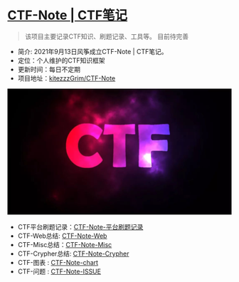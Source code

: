 # [CTF-Note | CTF笔记](#)
> 该项目主要记录CTF知识、刷题记录、工具等。
> 目前待完善

- 简介: 2021年9月13日风筝成立CTF-Note | CTF笔记。
- 定位：个人维护的CTF知识框架
- 更新时间：每日不定期
- 项目地址：[kitezzzGrim/CTF-Note](#)

![](./img/ctf.jpg)

- CTF平台刷题记录：[CTF-Note-平台刷题记录](https://github.com/kitezzzGrim/CTF-Note/tree/master/task)
- CTF-Web总结: [CTF-Note-Web](https://github.com/kitezzzGrim/CTF-Note/tree/master/Web)
- CTF-Misc总结：[CTF-Note-Misc](https://github.com/kitezzzGrim/CTF-Note/tree/master/Misc)
- CTF-Crypher总结: [CTF-Note-Crypher](https://github.com/kitezzzGrim/CTF-Note/tree/master/Crypher)
- CTF-图表 : [CTF-Note-chart](https://github.com/kitezzzGrim/CTF-Note/tree/master/chart)
- CTF-问题 : [CTF-Note-ISSUE](https://github.com/kitezzzGrim/CTF-Note/tree/master/issue)